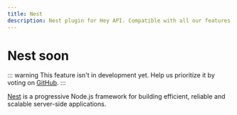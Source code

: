 ```yaml
---
title: Nest
description: Nest plugin for Hey API. Compatible with all our features.
---
```


# Nest <span data-soon>soon</span>

::: warning
This feature isn't in development yet. Help us prioritize it by voting on [GitHub](https://github.com/hey-api/openapi-ts/issues/1481).
:::

[Nest](https://nestjs.com/) is a progressive Node.js framework for building efficient, reliable and scalable server-side applications.

<!--@include: ../../sponsors.md-->
